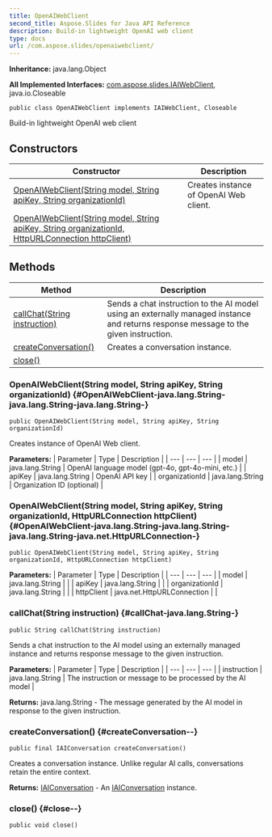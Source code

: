 ```yaml
---
title: OpenAIWebClient
second_title: Aspose.Slides for Java API Reference
description: Build-in lightweight OpenAI web client
type: docs
url: /com.aspose.slides/openaiwebclient/
---
```

**Inheritance:**
java.lang.Object

**All Implemented Interfaces:**
[com.aspose.slides.IAIWebClient](../../com.aspose.slides/iaiwebclient), java.io.Closeable
```
public class OpenAIWebClient implements IAIWebClient, Closeable
```

Build-in lightweight OpenAI web client
## Constructors

| Constructor | Description |
| --- | --- |
| [OpenAIWebClient(String model, String apiKey, String organizationId)](#OpenAIWebClient-java.lang.String-java.lang.String-java.lang.String-) | Creates instance of OpenAI Web client. |
| [OpenAIWebClient(String model, String apiKey, String organizationId, HttpURLConnection httpClient)](#OpenAIWebClient-java.lang.String-java.lang.String-java.lang.String-java.net.HttpURLConnection-) |  |
## Methods

| Method | Description |
| --- | --- |
| [callChat(String instruction)](#callChat-java.lang.String-) | Sends a chat instruction to the AI model using an externally managed  instance and returns response message to the given instruction. |
| [createConversation()](#createConversation--) | Creates a conversation instance. |
| [close()](#close--) |  |
### OpenAIWebClient(String model, String apiKey, String organizationId) {#OpenAIWebClient-java.lang.String-java.lang.String-java.lang.String-}
```
public OpenAIWebClient(String model, String apiKey, String organizationId)
```


Creates instance of OpenAI Web client.

**Parameters:**
| Parameter | Type | Description |
| --- | --- | --- |
| model | java.lang.String | OpenAI language model (gpt-4o, gpt-4o-mini, etc.) |
| apiKey | java.lang.String | OpenAI API key |
| organizationId | java.lang.String | Organization ID (optional) |

### OpenAIWebClient(String model, String apiKey, String organizationId, HttpURLConnection httpClient) {#OpenAIWebClient-java.lang.String-java.lang.String-java.lang.String-java.net.HttpURLConnection-}
```
public OpenAIWebClient(String model, String apiKey, String organizationId, HttpURLConnection httpClient)
```


**Parameters:**
| Parameter | Type | Description |
| --- | --- | --- |
| model | java.lang.String |  |
| apiKey | java.lang.String |  |
| organizationId | java.lang.String |  |
| httpClient | java.net.HttpURLConnection |  |

### callChat(String instruction) {#callChat-java.lang.String-}
```
public String callChat(String instruction)
```


Sends a chat instruction to the AI model using an externally managed  instance and returns response message to the given instruction.

**Parameters:**
| Parameter | Type | Description |
| --- | --- | --- |
| instruction | java.lang.String | The instruction or message to be processed by the AI model |

**Returns:**
java.lang.String - The message generated by the AI model in response to the given instruction.
### createConversation() {#createConversation--}
```
public final IAIConversation createConversation()
```


Creates a conversation instance. Unlike regular AI calls, conversations retain the entire context.

**Returns:**
[IAIConversation](../../com.aspose.slides/iaiconversation) - An [IAIConversation](../../com.aspose.slides/iaiconversation) instance.
### close() {#close--}
```
public void close()
```




